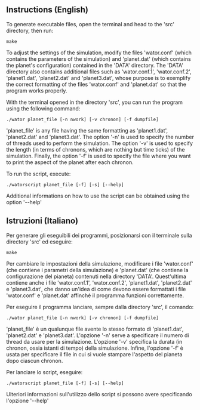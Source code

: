 
## Instructions (English)

To generate executable files, open the terminal and head to the 'src' directory, then run:

	make
	
	
To adjust the settings of the simulation, modify the files 'wator.conf' (which contains the parameters of the simulation) and 'planet.dat' (which contains the planet's configuration) contained in the 'DATA' directory. 
The 'DATA' directory also contains additional files such as 'wator.conf.1', 'wator.conf.2', 'planet1.dat', 'planet2.dat' and 'planet3.dat', whose purpose is to exemplify the correct formatting of the files 'wator.conf' and 'planet.dat' so that the program works properly.
	
	
With the terminal opened in the directory 'src', you can run the program using the following command:

	./wator planet_file [-n nwork] [-v chronon] [-f dumpfile]
	
'planet_file' is any file having the same formatting as 'planet1.dat', 'planet2.dat' and 'planet3.dat'. 
The option '-n' is used to specify the number of threads used to perform the simulation. The option '-v' is used to specify the length (in terms of chronons, which are nothing but time ticks) of the simulation. Finally, the option '-f' is used to specify the file where you want to print the aspect of the planet after each chronon.


To run the script, execute:

	./watorscript planet_file [-f] [-s] [--help]
	
Additional informations on how to use the script can be obtained using the option '--help'



## Istruzioni (Italiano)

Per generare gli eseguibili dei programmi, posizionarsi con il terminale sulla directory 'src' ed eseguire:

	make
	
Per cambiare le impostazioni della simulazione, modificare i file 'wator.conf' (che contiene i parametri 
della simulazione) e 'planet.dat' (che contiene la configurazione del pianeta) contenuti
nella directory 'DATA'. Quest'ultima contiene anche i file 'wator.conf.1', 'wator.conf.2', 'planet1.dat',
'planet2.dat' e 'planet3.dat', che danno un'idea di come devono essere formattati i file 
'wator.conf' e 'planet.dat' affinché il programma funzioni correttamente.

Per eseguire il programma lanciare, sempre dalla directory 'src', il comando:

	./wator planet_file [-n nwork] [-v chronon] [-f dumpfile]
	
'planet_file' è un qualunque file avente lo stesso formato di 'planet1.dat', 'planet2.dat' e 'planet3.dat'. 
L'opzione '-n' serve a specificare il numero di thread da usare per la simulazione. 
L'opzione '-v' specifica la durata (in chronon, ossia istanti di tempo) della simulazione. 
Infine, l'opzione '-f' è usata per specificare il file in cui si vuole stampare l'aspetto del pianeta dopo ciascun chronon.


Per lanciare lo script, eseguire:

	./watorscript planet_file [-f] [-s] [--help]
	
Ulteriori informazioni sull'utilizzo dello script si possono avere specificando l'opzione '--help'


